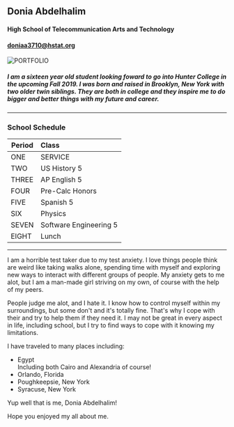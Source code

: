## Donia Abdelhalim 

#### High School of Telecommunication Arts and Technology   

#### **doniaa3710@hstat.org**

![PORTFOLIO](https://sites.google.com/a/hstat.org/doniaa3710sep11/)


##### I am a sixteen year old student looking foward to go into Hunter College in the upcoming Fall 2019. I was born and raised in Brooklyn, New York with two older twin siblings. They are both in college and they inspire me to do bigger and better things with my future and career. 


---


### **School Schedule**


|Period| Class    |
|---------- |:-----------|
|ONE| SERVICE
| TWO | US History 5 |
| THREE| AP English 5|
| FOUR| Pre-Calc Honors|
| FIVE| Spanish 5|
| SIX| Physics|
| SEVEN| Software Engineering 5|
| EIGHT|Lunch|


---

I am a horrible test taker due to my test anxiety. I love things people think are weird like taking walks alone, spending time with myself and exploring new ways to interact with different groups of people.
My anxiety gets to me alot, but I am a man-made girl striving on my own, of course with the help of my peers. 


People judge me alot, and I hate it. I know how to control myself within my surroundings,
but some don't and it's totally fine. That's why I cope with their 
and try to help them if they need it. I may not be great in every aspect in life, including school, but I try to find ways to cope with it knowing my limitations.

I have traveled to many places including:
<ul>
    <li>Egypt</li>
     Including both Cairo and Alexandria of course!
    <li>Orlando, Florida</li>
    <li>Poughkeepsie, New York</li>
    <li>Syracuse, New York</li>
</ul>
Yup well that is me, Donia Abdelhalim! 

Hope you enjoyed my all about me. 